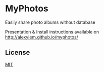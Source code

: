 # MyPhotos
Easily share photo albums without database

Presentation & Install instructions available on http://alexylem.github.io/myphotos/

## License

[MIT](https://github.com/alexylem/myphotos/blob/master/LICENSE.md)
